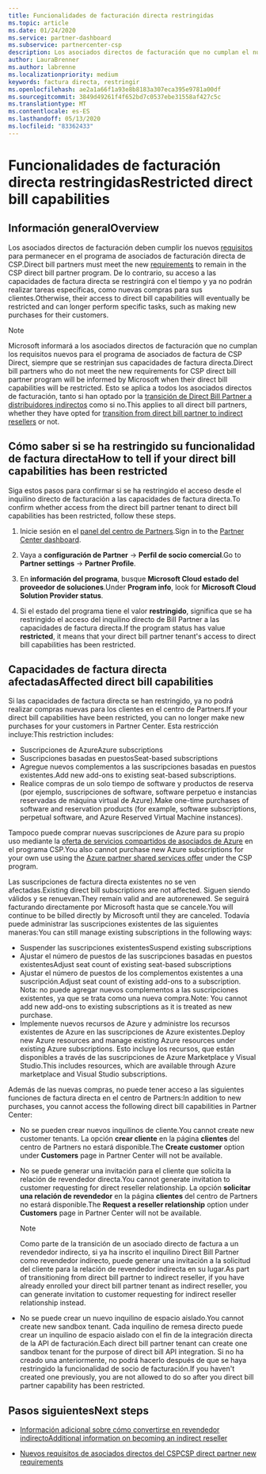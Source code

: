 ```yaml
---
title: Funcionalidades de facturación directa restringidas
ms.topic: article
ms.date: 01/24/2020
ms.service: partner-dashboard
ms.subservice: partnercenter-csp
description: Los asociados directos de facturación que no cumplan el nuevo requisito tendrán restringido las capacidades de factura directa.
author: LauraBrenner
ms.author: labrenne
ms.localizationpriority: medium
keywords: factura directa, restringir
ms.openlocfilehash: ae2a1a66f1a93e8b8183a307eca395e9781a00df
ms.sourcegitcommit: 3849d49261f4f652bd7c0537ebe31558af427c5c
ms.translationtype: MT
ms.contentlocale: es-ES
ms.lasthandoff: 05/13/2020
ms.locfileid: "83362433"
---
```

# <a name="restricted-direct-bill-capabilities"></a><span data-ttu-id="8e226-104">Funcionalidades de facturación directa restringidas</span><span class="sxs-lookup"><span data-stu-id="8e226-104">Restricted direct bill capabilities</span></span>  

## <a name="overview"></a><span data-ttu-id="8e226-105">Información general</span><span class="sxs-lookup"><span data-stu-id="8e226-105">Overview</span></span>

<span data-ttu-id="8e226-106">Los asociados directos de facturación deben cumplir los nuevos [requisitos](direct-partner-new-requirements.md) para permanecer en el programa de asociados de facturación directa de CSP.</span><span class="sxs-lookup"><span data-stu-id="8e226-106">Direct bill partners must meet the new [requirements](direct-partner-new-requirements.md) to remain in the CSP direct bill partner program.</span></span> <span data-ttu-id="8e226-107">De lo contrario, su acceso a las capacidades de factura directa se restringirá con el tiempo y ya no podrán realizar tareas específicas, como nuevas compras para sus clientes.</span><span class="sxs-lookup"><span data-stu-id="8e226-107">Otherwise, their access to direct bill capabilities will eventually be restricted and can longer perform specific tasks, such as making new purchases for their customers.</span></span>

> [!Note]
> <span data-ttu-id="8e226-108">Microsoft informará a los asociados directos de facturación que no cumplan los requisitos nuevos para el programa de asociados de factura de CSP Direct, siempre que se restrinjan sus capacidades de factura directa.</span><span class="sxs-lookup"><span data-stu-id="8e226-108">Direct bill partners who do not meet the new requirements for CSP direct bill partner program will be informed by Microsoft when their direct bill capabilities will be restricted.</span></span> <span data-ttu-id="8e226-109">Esto se aplica a todos los asociados directos de facturación, tanto si han optado por la [transición de Direct Bill Partner a distribuidores indirectos](transition-direct-to-indirect.md) como si no.</span><span class="sxs-lookup"><span data-stu-id="8e226-109">This applies to all direct bill partners, whether they have opted for [transition from direct bill partner to indirect resellers](transition-direct-to-indirect.md) or not.</span></span>  

## <a name="how-to-tell-if-your-direct-bill-capabilities-has-been-restricted"></a><span data-ttu-id="8e226-110">Cómo saber si se ha restringido su funcionalidad de factura directa</span><span class="sxs-lookup"><span data-stu-id="8e226-110">How to tell if your direct bill capabilities has been restricted</span></span>

<span data-ttu-id="8e226-111">Siga estos pasos para confirmar si se ha restringido el acceso desde el inquilino directo de facturación a las capacidades de factura directa.</span><span class="sxs-lookup"><span data-stu-id="8e226-111">To confirm whether access from the direct bill partner tenant to direct bill capabilities has been restricted, follow these steps.</span></span>

1. <span data-ttu-id="8e226-112">Inicie sesión en el [panel del centro de Partners](https://partner.microsoft.com/dashboard).</span><span class="sxs-lookup"><span data-stu-id="8e226-112">Sign in to the [Partner Center dashboard](https://partner.microsoft.com/dashboard).</span></span>

2. <span data-ttu-id="8e226-113">Vaya a **configuración de Partner**  ->  **Perfil de socio comercial**.</span><span class="sxs-lookup"><span data-stu-id="8e226-113">Go to **Partner settings** -> **Partner Profile**.</span></span>

3. <span data-ttu-id="8e226-114">En **información del programa**, busque **Microsoft Cloud estado del proveedor de soluciones**.</span><span class="sxs-lookup"><span data-stu-id="8e226-114">Under **Program info**, look for **Microsoft Cloud Solution Provider status**.</span></span>

4. <span data-ttu-id="8e226-115">Si el estado del programa tiene el valor **restringido**, significa que se ha restringido el acceso del inquilino directo de Bill Partner a las capacidades de factura directa.</span><span class="sxs-lookup"><span data-stu-id="8e226-115">If the program status has value **restricted**, it means that your direct bill partner tenant's access to direct bill capabilities has been restricted.</span></span>

## <a name="affected-direct-bill-capabilities"></a><span data-ttu-id="8e226-116">Capacidades de factura directa afectadas</span><span class="sxs-lookup"><span data-stu-id="8e226-116">Affected direct bill capabilities</span></span>

<span data-ttu-id="8e226-117">Si las capacidades de factura directa se han restringido, ya no podrá realizar compras nuevas para los clientes en el centro de Partners.</span><span class="sxs-lookup"><span data-stu-id="8e226-117">If your direct bill capabilities have been restricted, you can no longer make new purchases for your customers in Partner Center.</span></span> <span data-ttu-id="8e226-118">Esta restricción incluye:</span><span class="sxs-lookup"><span data-stu-id="8e226-118">This restriction includes:</span></span>

- <span data-ttu-id="8e226-119">Suscripciones de Azure</span><span class="sxs-lookup"><span data-stu-id="8e226-119">Azure subscriptions</span></span>
- <span data-ttu-id="8e226-120">Suscripciones basadas en puestos</span><span class="sxs-lookup"><span data-stu-id="8e226-120">Seat-based subscriptions</span></span>
- <span data-ttu-id="8e226-121">Agregue nuevos complementos a las suscripciones basadas en puestos existentes.</span><span class="sxs-lookup"><span data-stu-id="8e226-121">Add new add-ons to existing seat-based subscriptions.</span></span>
- <span data-ttu-id="8e226-122">Realice compras de un solo tiempo de software y productos de reserva (por ejemplo, suscripciones de software, software perpetuo e instancias reservadas de máquina virtual de Azure).</span><span class="sxs-lookup"><span data-stu-id="8e226-122">Make one-time purchases of software and reservation products (for example, software subscriptions, perpetual software, and Azure Reserved Virtual Machine instances).</span></span>

<span data-ttu-id="8e226-123">Tampoco puede comprar nuevas suscripciones de Azure para su propio uso mediante la [oferta de servicios compartidos de asociados de Azure](shared-services.md) en el programa CSP.</span><span class="sxs-lookup"><span data-stu-id="8e226-123">You also cannot purchase new Azure subscriptions for your own use using the [Azure partner shared services offer](shared-services.md) under the CSP program.</span></span>

<span data-ttu-id="8e226-124">Las suscripciones de factura directa existentes no se ven afectadas.</span><span class="sxs-lookup"><span data-stu-id="8e226-124">Existing direct bill subscriptions are not affected.</span></span> <span data-ttu-id="8e226-125">Siguen siendo válidos y se renuevan.</span><span class="sxs-lookup"><span data-stu-id="8e226-125">They remain valid and are autorenewed.</span></span> <span data-ttu-id="8e226-126">Se seguirá facturando directamente por Microsoft hasta que se cancele.</span><span class="sxs-lookup"><span data-stu-id="8e226-126">You will continue to be billed directly by Microsoft until they are canceled.</span></span> <span data-ttu-id="8e226-127">Todavía puede administrar las suscripciones existentes de las siguientes maneras:</span><span class="sxs-lookup"><span data-stu-id="8e226-127">You can still manage existing subscriptions in the following ways:</span></span>

- <span data-ttu-id="8e226-128">Suspender las suscripciones existentes</span><span class="sxs-lookup"><span data-stu-id="8e226-128">Suspend existing subscriptions</span></span>
- <span data-ttu-id="8e226-129">Ajustar el número de puestos de las suscripciones basadas en puestos existentes</span><span class="sxs-lookup"><span data-stu-id="8e226-129">Adjust seat count of existing seat-based subscriptions</span></span>
- <span data-ttu-id="8e226-130">Ajustar el número de puestos de los complementos existentes a una suscripción.</span><span class="sxs-lookup"><span data-stu-id="8e226-130">Adjust seat count of existing add-ons to a subscription.</span></span> <span data-ttu-id="8e226-131">Nota: no puede agregar nuevos complementos a las suscripciones existentes, ya que se trata como una nueva compra.</span><span class="sxs-lookup"><span data-stu-id="8e226-131">Note: You cannot add new add-ons to existing subscriptions as it is treated as new purchase.</span></span>
- <span data-ttu-id="8e226-132">Implemente nuevos recursos de Azure y administre los recursos existentes de Azure en las suscripciones de Azure existentes.</span><span class="sxs-lookup"><span data-stu-id="8e226-132">Deploy new Azure resources and manage existing Azure resources under existing Azure subscriptions.</span></span> <span data-ttu-id="8e226-133">Esto incluye los recursos, que están disponibles a través de las suscripciones de Azure Marketplace y Visual Studio.</span><span class="sxs-lookup"><span data-stu-id="8e226-133">This includes resources, which are available through Azure marketplace and Visual Studio subscriptions.</span></span>

<span data-ttu-id="8e226-134">Además de las nuevas compras, no puede tener acceso a las siguientes funciones de factura directa en el centro de Partners:</span><span class="sxs-lookup"><span data-stu-id="8e226-134">In addition to new purchases, you cannot access the following direct bill capabilities in Partner Center:</span></span>

- <span data-ttu-id="8e226-135">No se pueden crear nuevos inquilinos de cliente.</span><span class="sxs-lookup"><span data-stu-id="8e226-135">You cannot create new customer tenants.</span></span> <span data-ttu-id="8e226-136">La opción **crear cliente** en la página **clientes** del centro de Partners no estará disponible.</span><span class="sxs-lookup"><span data-stu-id="8e226-136">The **Create customer** option under **Customers** page in Partner Center will not be available.</span></span>
- <span data-ttu-id="8e226-137">No se puede generar una invitación para el cliente que solicita la relación de revendedor directa.</span><span class="sxs-lookup"><span data-stu-id="8e226-137">You cannot generate invitation to customer requesting for direct reseller relationship.</span></span> <span data-ttu-id="8e226-138">La opción **solicitar una relación de revendedor** en la página **clientes** del centro de Partners no estará disponible.</span><span class="sxs-lookup"><span data-stu-id="8e226-138">The **Request a reseller relationship** option under **Customers** page in Partner Center will not be available.</span></span>

    >[!Note]
    ><span data-ttu-id="8e226-139">Como parte de la transición de un asociado directo de factura a un revendedor indirecto, si ya ha inscrito el inquilino Direct Bill Partner como revendedor indirecto, puede generar una invitación a la solicitud del cliente para la relación de revendedor indirecta en su lugar.</span><span class="sxs-lookup"><span data-stu-id="8e226-139">As part of transitioning from direct bill partner to indirect reseller, if you have already enrolled your direct bill partner tenant as indirect reseller, you can generate invitation to customer requesting for indirect reseller relationship instead.</span></span>

- <span data-ttu-id="8e226-140">No se puede crear un nuevo inquilino de espacio aislado.</span><span class="sxs-lookup"><span data-stu-id="8e226-140">You cannot create new sandbox tenant.</span></span> <span data-ttu-id="8e226-141">Cada inquilino de remesa directo puede crear un inquilino de espacio aislado con el fin de la integración directa de la API de facturación.</span><span class="sxs-lookup"><span data-stu-id="8e226-141">Each direct bill partner tenant can create one sandbox tenant for the purpose of direct bill API integration.</span></span> <span data-ttu-id="8e226-142">Si no ha creado una anteriormente, no podrá hacerlo después de que se haya restringido la funcionalidad de socio de facturación.</span><span class="sxs-lookup"><span data-stu-id="8e226-142">If you haven't created one previously, you are not allowed to do so after you direct bill partner capability has been restricted.</span></span>  

## <a name="next-steps"></a><span data-ttu-id="8e226-143">Pasos siguientes</span><span class="sxs-lookup"><span data-stu-id="8e226-143">Next steps</span></span>

- [<span data-ttu-id="8e226-144">Información adicional sobre cómo convertirse en revendedor indirecto</span><span class="sxs-lookup"><span data-stu-id="8e226-144">Additional information on becoming an indirect reseller</span></span>](https://assetsprod.microsoft.com/csp-directbill-to-indirect-transition.pdf)

- [<span data-ttu-id="8e226-145">Nuevos requisitos de asociados directos del CSP</span><span class="sxs-lookup"><span data-stu-id="8e226-145">CSP direct partner new requirements</span></span>](direct-partner-new-requirements.md)